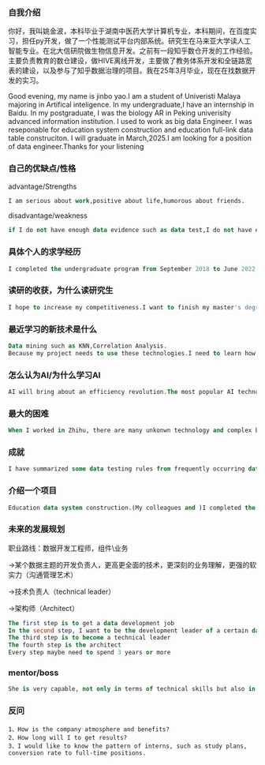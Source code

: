 ### 自我介绍

你好，我叫姚金波，本科毕业于湖南中医药大学计算机专业，本科期间，在百度实习，担任py开发，做了一个性能测试平台内部系统。研究生在马来亚大学读人工智能专业。在北大信研院做生物信息开发。之前有一段知乎数仓开发的工作经验。主要负责教育的数仓建设，做HIVE离线开发，主要做了教务体系开发和全链路宽表的建设，以及参与了知乎数据治理的项目。我在25年3月毕业，现在在找数据开发的实习。

Good evening, my name is jinbo yao.I am a student of Univeristi Malaya majoring in Artifical inteligence. In my undergraduate,I have an internship in Baidu. In my postgraduate, I was the biology AR in Peking univerisity advanced information institution. I used to work as big data Engineer. I was reseponable for  education system construction and education full-link data table construciton. I will graduate in March,2025.I am looking for a position of data engineer.Thanks for your listening



### 自己的优缺点/性格

advantage/Strengths

```sql
I am serious about work,positive about life,humorous about friends.
```

disadvantage/weakness

```sql
if I do not have enough data evidence such as data test,I do not have enough confidence to confirm my project and convince my client. So I need to spend much time to make my project accurate
```

### 具体个人的求学经历

```sql
I completed the undergraduate program from September 2018 to June 2022, I started the postgraduate program in September 2023, and will graduate in March 2025
```

### 读研的收获，为什么读研究生

```sql
I hope to increase my competitiveness.I want to finish my master's degree while I haven't been out of school for too long
```

### 最近学习的新技术是什么

```sql
Data mining such as KNN,Correlation Analysis.
Because my project needs to use these technologies.I need to learn how these algorithms work.
```

### 怎么认为AI/为什么学习AI

```sql
AI will bring about an efficiency revolution.The most popular AI technology is large language model. I hope to work in the technology industry. I think it is necessary to keep up with this trend.
```

### 最大的困难

```sql
When I worked in Zhihu, there are many unkonwn technology and complex business knowledge at the very beginning.But I need to work immediately.So I have to spend much time to learn them and choose the most useful knowledge to learn first
```

### 成就

```sql
I have summarized some data testing rules from frequently occurring data problems.The data testing rules I summarized became the department’s data testing template.
```

### 介绍一个项目

```SQL
Education data system construction.(My colleagues and )I completed the construction of the data warehouse architecture, and completed data construction and data testing.
```

### 未来的发展规划

职业路线：数据开发工程师，组件\业务

->某个数据主题的开发负责人，更高更全面的技术，更深刻的业务理解，更强的软实力（沟通管理艺术）

->技术负责人（technical leader）

->架构师（Architect）

```sql
The first step is to get a data development job
In the second step, I want to be the development leader of a certain data theme, which requires higher and more comprehensive technology, deeper business understanding, and stronger soft power such as the art of communication management.
The third step is to become a technical leader
The fourth step is the architect
Every step maybe need to spend 3 years or more
```

### mentor/boss

```sql
She is very capable, not only in terms of technical skills but also in terms of management skills.She always gives me some useful advice when I ask her about work problems.
```

### 反问

```
1、How is the company atmosphere and benefits?
2、How long will I to get results?
3、I would like to know the pattern of interns, such as study plans, conversion rate to full-time positions.
```

